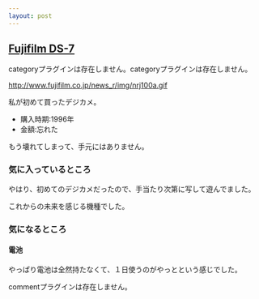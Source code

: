 ```yaml
---
layout: post
---
```

<h2><a href="http://www.fujifilm.co.jp/news_r/nrj100.html">Fujifilm DS-7</a></h2>
<p><span class="error">categoryプラグインは存在しません。</span><span class="error">categoryプラグインは存在しません。</span></p>
<p><a href="http://www.fujifilm.co.jp/news_r/img/nrj100a.gif">http://www.fujifilm.co.jp/news_r/img/nrj100a.gif</a></p>
<p>私が初めて買ったデジカメ。</p>
<ul>
<li>購入時期:1996年</li>
<li>金額:忘れた</li>
</ul>
<p>もう壊れてしまって、手元にはありません。</p>
<h3>気に入っているところ</h3>
<p>やはり、初めてのデジカメだったので、手当たり次第に写して遊んでました。</p>
<p>これからの未来を感じる機種でした。</p>
<h3>気になるところ</h3>
<h4>電池</h4>
<p>やっぱり電池は全然持たなくて、１日使うのがやっとという感じでした。</p>
<p><span class="error">commentプラグインは存在しません。</span> </p>
